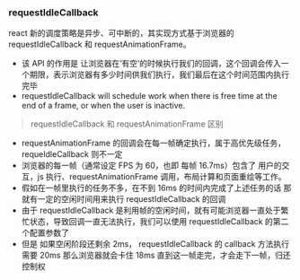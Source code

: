 ### requestIdleCallback

react 新的调度策略是异步、可中断的，其实现方式基于浏览器的 requestIdleCallback 和 requestAnimationFrame。

- 该 API 的作用是 让浏览器在‘有空’的时候执行我们的回调，这个回调会传入一个期限，表示浏览器有多少时间供我们执行，我们最后在这个时间范围内执行完毕
- requestIdleCallback will schedule work when there is free time at the end of a frame, or when the user is inactive.

> requestIdleCallback 和 requestAnimationFrame 区别

- requestAnimationFrame 的回调会在每一帧确定执行，属于高优先级任务， requeIdleCallback 则不一定
- 浏览器的每一帧（通常设定 FPS 为 60，也即 每帧 16.7ms）包含了 用户的交互，js 执行、requestAnimationFrame 调用，布局计算和页面重绘等工作。
- 假如在一帧里执行的任务不多，在不到 16ms 的时间内完成了上述任务的话 那就有一定的空闲时间用来执行 requestIdleCallback 的回调
- 由于 requestIdleCallback 是利用帧的空闲时间，就有可能浏览器一直处于繁忙状态，导致回调一直无法执行，我们可以使用 requestIdleCallback 的第二个配置参数了
- 但是 如果空闲阶段还剩余 2ms， requestIdleCallback 的 callback 方法执行需要 20ms 那么浏览器就会卡住 18ms 直到这一帧走完，才会走下一帧，归还 控制权
